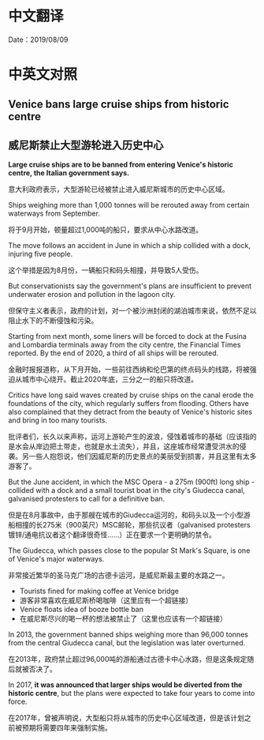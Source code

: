 # 中文翻译

Date：2019/08/09

# 中英文对照

## Venice bans large cruise ships from historic centre

## 威尼斯禁止大型游轮进入历史中心

<b>Large cruise ships are to be banned from entering Venice's historic centre, the Italian government says.</b>

意大利政府表示，大型游轮已经被禁止进入威尼斯城市的历史中心区域。

Ships weighing more than 1,000 tonnes will be rerouted away from certain waterways from September.

将于9月开始，顿量超过1,000吨的船只，要求从中心水路改道。

The move follows an accident in June in which a ship collided with a dock, injuring five people.

这个举措是因为8月份，一辆船只和码头相撞，并导致5人受伤。

But conservationists say the government's plans are insufficient to prevent underwater erosion and pollution in the lagoon city.

但保守主义者表示，政府的计划，对一个被沙洲封闭的湖泊城市来说，依然不足以阻止水下的不断侵蚀和污染。

Starting from next month, some liners will be forced to dock at the Fusina and Lombardia terminals away from the city centre, the Financial Times reported. By the end of 2020, a third of all ships will be rerouted.

金融时报报道称，从下月开始，一些前往西纳和伦巴第的终点码头的线路，将被强迫从城市中心绕开。截止2020年底，三分之一的船只将改道。

Critics have long said waves created by cruise ships on the canal erode the foundations of the city, which regularly suffers from flooding. Others have also complained that they detract from the beauty of Venice's historic sites and bring in too many tourists.

批评者们，长久以来声称，运河上游轮产生的波浪，侵蚀着城市的基础（应该指的是水会从岸边把土带走，也就是水土流失），并且，这座城市经常遭受洪水的侵袭。另一些人抱怨说，他们因威尼斯的历史景点的美丽受到损害，并且这里有太多游客了。

But the June accident, in which the MSC Opera - a 275m (900ft) long ship - collided with a dock and a small tourist boat in the city's Giudecca canal, galvanised protesters to call for a definitive ban.

但是在8月事故中，由于那艘在城市的Giudecca运河的，和码头以及一个小型游船相撞的长275米（900英尺）MSC邮轮，那些抗议者（galvanised protesters镀锌/通电抗议者这个翻译很奇怪……）正在要求一个更明确的禁令。

The Giudecca, which passes close to the popular St Mark's Square, is one of Venice's major waterways.

 非常接近繁华的圣马克广场的古德卡运河，是威尼斯最主要的水路之一。
 
* Tourists fined for making coffee at Venice bridge
* 游客非常喜欢在威尼斯桥喝咖啡（这里应有一个超链接）
* Venice floats idea of booze bottle ban
* 在威尼斯尽兴的喝一杯的想法被禁止了（这里也应该有一个超链接）

In 2013, the government banned ships weighing more than 96,000 tonnes from the central Giudecca canal, but the legislation was later overturned.

在2013年，政府禁止超过96,000吨的游船通过古德卡中心水路，但是这条规定随后就被否决了。

In 2017, <b>it was announced that larger ships would be diverted from the historic centre</b>, but the plans were expected to take four years to come into force.

在2017年，曾被声明说，大型船只将从城市的历史中心区域改道，但是该计划之前被预期将需要四年来强制实施。